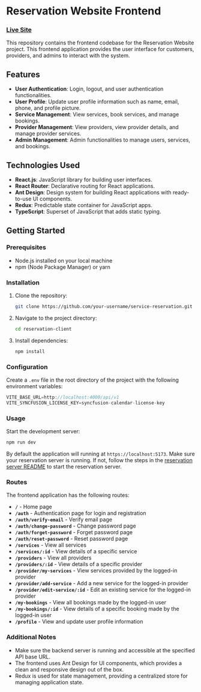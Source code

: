 # Reservation Website Frontend

### [Live Site](https://reservation-client-sigma.vercel.app/)

This repository contains the frontend codebase for the Reservation Website project. This frontend application provides the user interface for customers, providers, and admins to interact with the system.

## Features

- **User Authentication**: Login, logout, and user authentication functionalities.
- **User Profile**: Update user profile information such as name, email, phone, and profile picture.
- **Service Management**: View services, book services, and manage bookings.
- **Provider Management**: View providers, view provider details, and manage provider services.
- **Admin Management**: Admin functionalities to manage users, services, and bookings.

## Technologies Used

- **React.js**: JavaScript library for building user interfaces.
- **React Router**: Declarative routing for React applications.
- **Ant Design**: Design system for building React applications with ready-to-use UI components.
- **Redux**: Predictable state container for JavaScript apps.
- **TypeScript**: Superset of JavaScript that adds static typing.

## Getting Started

### Prerequisites

- Node.js installed on your local machine
- npm (Node Package Manager) or yarn

### Installation

1. Clone the repository:

   ```bash
   git clone https://github.com/your-username/service-reservation.git
   ```

2. Navigate to the project directory:

   ```bash
   cd reservation-client
   ```

3. Install dependencies:

   ```bash
   npm install
   ```

### Configuration

Create a `.env` file in the root directory of the project with the following environment variables:

```javascript
VITE_BASE_URL=http://localhost:4000/api/v1
VITE_SYNCFUSION_LICENSE_KEY=syncfusion-calendar-license-key
```

### Usage

Start the development server:

```bash
npm run dev
```

By default the application will running at `https://localhost:5173`.
Make sure your reservation server is running. If not, follow the steps in the [reservation server README](https://github.com/NS-Sheam/service-resarvation/tree/main/reservation-server) to start the reservation server.

### Routes

The frontend application has the following routes:

- **`/`** - Home page
- **`/auth`** - Authentication page for login and registration
- **`/auth/verify-email`** - Verify email page
- **`/auth/change-password`** - Change password page
- **`/auth/forget-password`** - Forget password page
- **`/auth/reset-password`** - Reset password page
- **`/services`** - View all services
- **`/services/:id`** - View details of a specific service
- **`/providers`** - View all providers
- **`/providers/:id`** - View details of a specific provider
- **`/provider/my-services`** - View services provided by the logged-in provider
- **`/provider/add-service`** - Add a new service for the logged-in provider
- **`/provider/edit-service/:id`** - Edit an existing service for the logged-in provider
- **`/my-bookings`** - View all bookings made by the logged-in user
- **`/my-bookings/:id`** - View details of a specific booking made by the logged-in user
- **`/profile`** - View and update user profile information

### Additional Notes

- Make sure the backend server is running and accessible at the specified API base URL.
- The frontend uses Ant Design for UI components, which provides a clean and responsive design out of the box.
- Redux is used for state management, providing a centralized store for managing application state.
